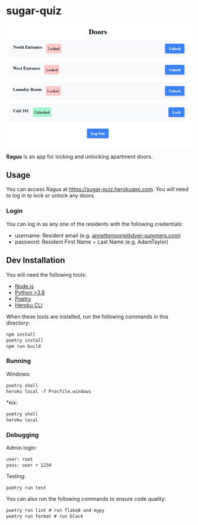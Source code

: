 # sugar-quiz

<p align="center">
<img src="./ragus.PNG" />
</p>

**Ragus** is an app for locking and unlocking apartment doors.

## Usage

You can access Ragus at https://sugar-quiz.herokuapp.com. You will need to log in to lock or unlock any doors.

### Login

You can log in as any one of the residents with the following credentials:

- username: Resident email (e.g. annettemoore@dyer-summers.com)
- password: Resident First Name + Last Name (e.g. AdamTaylor)

## Dev Installation

You will need the following tools:

- [Node.js](https://nodejs.org/en/)
- [Python >3.8](https://www.python.org/)
- [Poetry](https://python-poetry.org/)
- [Heroku CLI](https://devcenter.heroku.com/articles/heroku-cli) 

When these tools are installed, run the following commands in this directory:

```
npm install
poetry install
npm run build
```

### Running

Windows:

```
poetry shell
heroku local -f Procfile.windows
```

*nix:

```
poetry shell
heroku local
```

### Debugging

Admin login:

```
user: root
pass: user + 1234
```

Testing:

```
poetry run test
```

You can also run the following commands to ensure code quality:

```
poetry run lint # run flake8 and mypy
poetry run format # run black
```
